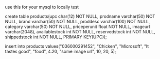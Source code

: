 use this for your mysql to locally test

create table products(upc char(12) NOT NULL, prodname varchar(50) NOT NULL, brand varchar(50) NOT NULL, proddesc varchar(100) NOT NULL, category varchar(50) NOT NULL, priceperunit float NOT
NULL, imageurl varchar(2048), availablestock int NOT NULL, reservedstock int NOT NULL, shippedstock
int NOT NULL, PRIMARY KEY(UPC));



insert into products values("036000291452", "Chicken", "Microsoft", "It tastes good", "food", 4.20, "some image url", 10, 20, 5);

